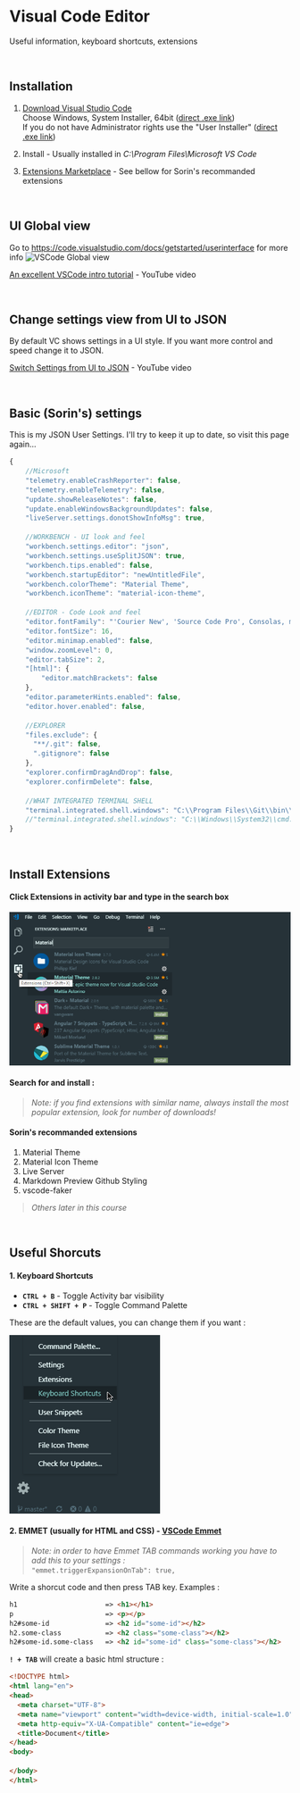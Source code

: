 # Visual Code Editor
Useful information, keyboard shortcuts, extensions

<br>

## Installation
1. [Download Visual Studio Code](https://code.visualstudio.com/#alt-downloads)<br>
    Choose Windows, System Installer, 64bit ([direct .exe link](https://code.visualstudio.com/docs/?dv=win64))<br>
    If you do not have Administrator rights use the "User Installer" ([direct .exe link](https://code.visualstudio.com/docs/?dv=win64user))

2. Install - Usually installed in *C:\Program Files\Microsoft VS Code*
3. [Extensions Marketplace](https://marketplace.visualstudio.com/VSCode) - See bellow for Sorin's recommanded extensions

<br>

## UI Global view
Go to https://code.visualstudio.com/docs/getstarted/userinterface for more info
![VSCode Global view](https://code.visualstudio.com/assets/docs/getstarted/userinterface/hero.png)

[An excellent VSCode intro tutorial](https://www.youtube.com/watch?v=fnPhJHN0jTE) - YouTube video

<br>

## Change settings view from UI to JSON
By default VC shows settings in a UI style. If you want more control and speed change it to JSON.

[Switch Settings from UI to JSON](https://www.youtube.com/watch?v=-wre2TFV4ws) - YouTube video

<br>

## Basic (Sorin's) settings
This is my JSON User Settings. I'll try to keep it up to date, so visit this page again...
``` javascript
{
    //Microsoft
    "telemetry.enableCrashReporter": false,
    "telemetry.enableTelemetry": false,
    "update.showReleaseNotes": false,
    "update.enableWindowsBackgroundUpdates": false,
    "liveServer.settings.donotShowInfoMsg": true,

    //WORKBENCH - UI look and feel
    "workbench.settings.editor": "json",
    "workbench.settings.useSplitJSON": true,
    "workbench.tips.enabled": false,
    "workbench.startupEditor": "newUntitledFile",
    "workbench.colorTheme": "Material Theme",
    "workbench.iconTheme": "material-icon-theme",
    
    //EDITOR - Code Look and feel
    "editor.fontFamily": "'Courier New', 'Source Code Pro', Consolas, monospace",
    "editor.fontSize": 16,
    "editor.minimap.enabled": false,
    "window.zoomLevel": 0,
    "editor.tabSize": 2,
    "[html]": {
    	"editor.matchBrackets": false
    },
    "editor.parameterHints.enabled": false,
    "editor.hover.enabled": false,

    //EXPLORER
    "files.exclude": {
      "**/.git": false,
      ".gitignore": false
    },
    "explorer.confirmDragAndDrop": false,
    "explorer.confirmDelete": false,

    //WHAT INTEGRATED TERMINAL SHELL
    "terminal.integrated.shell.windows": "C:\\Program Files\\Git\\bin\\bash.exe",
    //"terminal.integrated.shell.windows": "C:\\Windows\\System32\\cmd.exe"
}
```

<br>

## Install Extensions

#### Click Extensions in activity bar and type in the search box
![VSCode Extensions](../_assets/vscode-extensions.png)

#### Search for and install :
> *Note: if you find extensions with similar name, always install the most popular extension, look for number of downloads!*

#### Sorin's recommanded extensions
1. Material Theme
2. Material Icon Theme
3. Live Server
4. Markdown Preview Github Styling
5. vscode-faker

> *Others later in this course*

<br>

## Useful Shorcuts<br>


#### 1. Keyboard Shortcuts

* **`CTRL + B`** - Toggle Activity bar visibility
* **`CTRL + SHIFT + P`** - Toggle Command Palette

These are the default values, you can change them if you want :

![VSCode Extensions](../_assets/vscode-manage.png)

#### 2. EMMET (usually for HTML and CSS) - [VSCode Emmet](https://code.visualstudio.com/docs/editor/emmet)

> *Note: in order to have Emmet TAB commands working you have to add this to your settings :*<br>
`"emmet.triggerExpansionOnTab": true,`

Write a shorcut code and then press TAB key. Examples :

  ``` html
  h1                      => <h1></h1>
  p                       => <p></p>
  h2#some-id              => <h2 id="some-id"></h2>
  h2.some-class           => <h2 class="some-class"></h2>
  h2#some-id.some-class   => <h2 id="some-id" class="some-class"></h2>
  ```

  **`! + TAB`** will create a basic html structure :

  ``` html
  <!DOCTYPE html>
  <html lang="en">
  <head>
    <meta charset="UTF-8">
    <meta name="viewport" content="width=device-width, initial-scale=1.0">
    <meta http-equiv="X-UA-Compatible" content="ie=edge">
    <title>Document</title>
  </head>
  <body>
    
  </body>
  </html>
  ```
